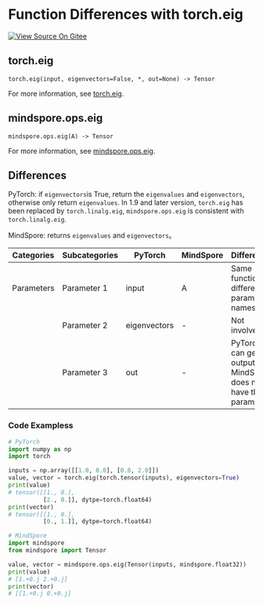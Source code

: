 # Function Differences with torch.eig

[![View Source On Gitee](https://mindspore-website.obs.cn-north-4.myhuaweicloud.com/website-images/r1.11/resource/_static/logo_source_en.png)](https://gitee.com/mindspore/docs/blob/r1.11/docs/mindspore/source_en/note/api_mapping/pytorch_diff/eig.md)

## torch.eig

```text
torch.eig(input, eigenvectors=False, *, out=None) -> Tensor
```

For more information, see [torch.eig](https://pytorch.org/docs/1.8.1/generated/torch.eig.html#torch.eig).

## mindspore.ops.eig

```text
mindspore.ops.eig(A) -> Tensor
```

For more information, see [mindspore.ops.eig](https://mindspore.cn/docs/en/r1.11/api_python/ops/mindspore.ops.eig.html).

## Differences

PyTorch: if `eigenvectors`is True, return the `eigenvalues` and `eigenvectors`, otherwise only return `eigenvalues`. In 1.9 and later version, `torch.eig` has been replaced by `torch.linalg.eig`, `mindspore.ops.eig` is consistent with `torch.linalg.eig`.

MindSpore: returns `eigenvalues` and `eigenvectors`。

| Categories | Subcategories| PyTorch | MindSpore |Differences |
| ---- | ----- | ------- | --------- |------------------ |
| Parameters | Parameter 1 | input   | A         | Same function, different parameter names                    |
|      | Parameter 2 | eigenvectors   | -      | Not involved |
|      | Parameter 3 | out   | -         | PyTorch `out` can get the output. MindSpore does not have this parameter |

### Code Exampless

```python
# PyTorch
import numpy as np
import torch

inputs = np.array([[1.0, 0.0], [0.0, 2.0]])
value, vector = torch.eig(torch.tensor(inputs), eigenvectors=True)
print(value)
# tensor([[1., 0.],
          [2., 0.]], dytpe=torch.float64)
print(vector)
# tensor([[1., 0.],
          [0., 1.]], dytpe=torch.float64)

# MindSpore
import mindspore
from mindspore import Tensor

value, vector = mindspore.ops.eig(Tensor(inputs, mindspore.float32))
print(value)
# [1.+0.j 2.+0.j]
print(vector)
# [[1.+0.j 0.+0.j]
```

